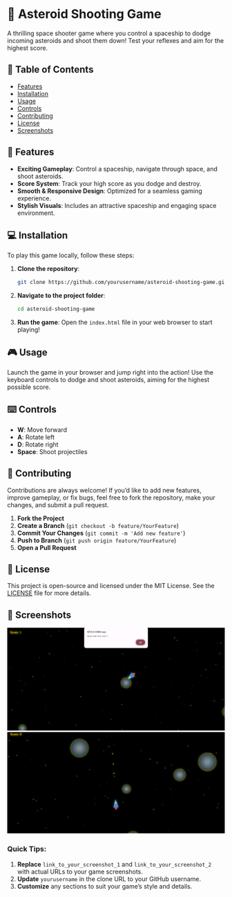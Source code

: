 # 🚀 Asteroid Shooting Game

A thrilling space shooter game where you control a spaceship to dodge incoming asteroids and shoot them down! Test your reflexes and aim for the highest score. 

## 📖 Table of Contents
- [Features](#features)
- [Installation](#installation)
- [Usage](#usage)
- [Controls](#controls)
- [Contributing](#contributing)
- [License](#license)
- [Screenshots](#screenshots)

## 🌟 Features
- **Exciting Gameplay**: Control a spaceship, navigate through space, and shoot asteroids.
- **Score System**: Track your high score as you dodge and destroy.
- **Smooth & Responsive Design**: Optimized for a seamless gaming experience.
- **Stylish Visuals**: Includes an attractive spaceship and engaging space environment.

## 💻 Installation

To play this game locally, follow these steps:

1. **Clone the repository**:
   ```bash
   git clone https://github.com/yourusername/asteroid-shooting-game.git
   ```
   
2. **Navigate to the project folder**:
   ```bash
   cd asteroid-shooting-game
   ```

3. **Run the game**:
   Open the `index.html` file in your web browser to start playing!

## 🎮 Usage

Launch the game in your browser and jump right into the action! Use the keyboard controls to dodge and shoot asteroids, aiming for the highest possible score.

## ⌨️ Controls
- **W**: Move forward
- **A**: Rotate left
- **D**: Rotate right
- **Space**: Shoot projectiles

## 🤝 Contributing
Contributions are always welcome! If you’d like to add new features, improve gameplay, or fix bugs, feel free to fork the repository, make your changes, and submit a pull request.

1. **Fork the Project**
2. **Create a Branch** (`git checkout -b feature/YourFeature`)
3. **Commit Your Changes** (`git commit -m 'Add new feature'`)
4. **Push to Branch** (`git push origin feature/YourFeature`)
5. **Open a Pull Request**

## 📄 License
This project is open-source and licensed under the MIT License. See the [LICENSE](LICENSE) file for more details.

## 📸 Screenshots

<img src = "./Screenshots/Screenshot 2024-11-02 181231.png">
<img src = "./Screenshots/Screenshot 2024-11-02 181402.png">

### Quick Tips:
1. **Replace** `link_to_your_screenshot_1` and `link_to_your_screenshot_2` with actual URLs to your game screenshots.
2. **Update** `yourusername` in the clone URL to your GitHub username.
3. **Customize** any sections to suit your game’s style and details.
